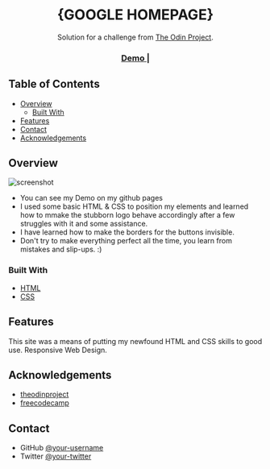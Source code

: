 <h1 align="center">{GOOGLE HOMEPAGE}</h1>

<div align="center">
   Solution for a challenge from  <a href="http://theodinproject.com" target="_blank">The Odin Project</a>.
</div>

<div align="center">
  <h3>
    <a href="https://motlakz.github.io/google-homepage/">
      Demo
    </a>
    <span> | </span>
  </h3>
</div>

## Table of Contents

- [Overview](#overview)
  - [Built With](#built-with)
- [Features](#features)
- [Contact](#contact)
- [Acknowledgements](#acknowledgements)

## Overview

![screenshot](https://i.imgur.com/bDlLaUe.png)


- You can see my Demo on my github pages
- I used some basic HTML & CSS to position my elements and learned how to mmake the stubborn logo behave accordingly after a few struggles with it and some assistance.
- I have learned how to make the borders for the buttons invisible.
- Don't try to make everything perfect all the time, you learn from mistakes and slip-ups. :)

### Built With

- [HTML](https://html.com/)
- [CSS](https://html.com/css/)

## Features

This site was a means of putting my newfound HTML and CSS skills to good use. Responsive Web Design.


## Acknowledgements

- [theodinproject](https://theodinproject.com/)
- [freecodecamp](https://freecodecamp.org)

## Contact

- GitHub [@your-username](https://github.com/Motlakz)
- Twitter [@your-twitter](https://twitter.com/MotlalepulaSel6)
